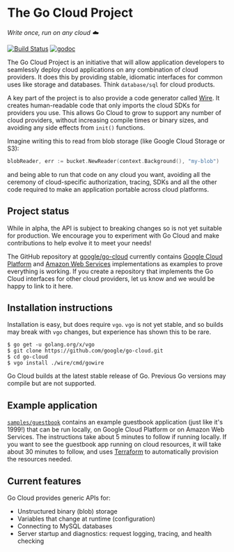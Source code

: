 # The Go Cloud Project
_Write once, run on any cloud ☁️_

[![Build Status](https://travis-ci.com/google/go-cloud.svg?branch=master)][travis]
[![godoc](https://godoc.org/github.com/google/go-cloud?status.svg)][godoc]

The Go Cloud Project is an initiative that will allow application developers to seamlessly deploy cloud applications on any combination of cloud providers. It does this by providing stable, idiomatic interfaces for common uses like storage and databases. Think `database/sql` for cloud products.

A key part of the project is to also provide a code generator called [Wire](https://github.com/google/go-cloud/blob/master/wire/README.md). It creates human-readable code that only imports the cloud SDKs for providers you use. This allows Go Cloud to grow to support any number of cloud providers, without increasing compile times or binary sizes, and avoiding any side effects from `init()` functions.

Imagine writing this to read from blob storage (like Google Cloud Storage or S3):

```go
blobReader, err := bucket.NewReader(context.Background(), "my-blob")
```

and being able to run that code on any cloud you want, avoiding all the ceremony of cloud-specific authorization, tracing, SDKs and all the other code required to make an application portable across cloud platforms.
	
## Project status
While in alpha, the API is subject to breaking changes so is not yet suitable for production. We encourage you to experiment with Go Cloud and make contributions to help evolve it to meet your needs!

[travis]: https://travis-ci.com/google/go-cloud
[godoc]: http://godoc.org/github.com/google/go-cloud

The GitHub repository at [google/go-cloud](https://github.com/google/go-cloud) currently contains [Google Cloud Platform](http://cloud.google.com) and [Amazon Web Services](http://aws.amazon.com) implementations as examples to prove everything is working. If you create a repository that implements the Go Cloud interfaces for other cloud providers, let us know and we would be happy to link to it here.

## Installation instructions
Installation is easy, but does require `vgo`. `vgo` is not yet stable, and so builds may break with `vgo` changes, but experience has shown this to be rare.

```shell
$ go get -u golang.org/x/vgo
$ git clone https://github.com/google/go-cloud.git
$ cd go-cloud
$ vgo install ./wire/cmd/gowire
```
Go Cloud builds at the latest stable release of Go. Previous Go versions may compile but are not supported.

## Example application
[`samples/guestbook`](https://github.com/google/go-cloud/tree/master/samples/guestbook) contains an example guestbook application (just like it's 1999!) that can be run locally, on Google Cloud Platform or on Amazon Web Services. The instructions take about 5 minutes to follow if running locally. If you want to see the guestbook app running on cloud resources, it will take about 30 minutes to follow, and uses [Terraform](http://terraform.io) to automatically provision the resources needed.

## Current features

Go Cloud provides generic APIs for:
-   Unstructured binary (blob) storage
-   Variables that change at runtime (configuration)
-   Connecting to MySQL databases
-   Server startup and diagnostics: request logging, tracing, and health
    checking
